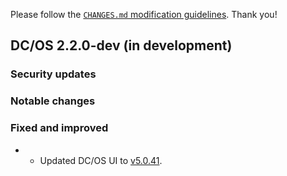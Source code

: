 Please follow the [`CHANGES.md` modification guidelines](https://github.com/dcos/dcos/wiki/CHANGES.md-guidelines). Thank you!

## DC/OS 2.2.0-dev (in development)


### Security updates


### Notable changes


### Fixed and improved

* * Updated DC/OS UI to [v5.0.41](https://github.com/dcos/dcos-ui/releases/tag/v5.0.41).
